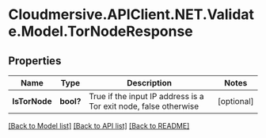 # Cloudmersive.APIClient.NET.Validate.Model.TorNodeResponse
## Properties

Name | Type | Description | Notes
------------ | ------------- | ------------- | -------------
**IsTorNode** | **bool?** | True if the input IP address is a Tor exit node, false otherwise | [optional] 

[[Back to Model list]](../README.md#documentation-for-models) [[Back to API list]](../README.md#documentation-for-api-endpoints) [[Back to README]](../README.md)

